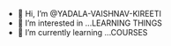 - 👋 Hi, I’m @YADALA-VAISHNAV-KIREETI
- 👀 I’m interested in ...LEARNING THINGS
- 🌱 I’m currently learning ...COURSES

<!---
YADALA-VAISHNAV-KIREETI/YADALA-VAISHNAV-KIREETI is a ✨ special ✨ repository because its `README.md` (this file) appears on your GitHub profile.
You can click the Preview link to take a look at your changes.
--->
